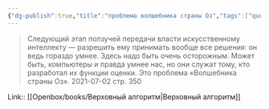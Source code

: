 ```yaml
---
{"dg-publish":true,"title":"проблема волшебника страны Оз","tags":["quotes"],"date":"2021-07-02T22:16:00+04:00","modified_at":"2024-10-28T09:50:44+03:00","aliases":"проблема волшебника страны Оз","dg-path":"/quotes/202107022216.md","permalink":"/quotes/202107022216/","dgPassFrontmatter":true}
---
```



> Следующий этап ползучей передачи власти искусственному интеллекту — разрешить ему принимать вообще все решения: он ведь гораздо умнее. Здесь надо быть очень осторожным. Может быть, компьютеры и правда умнее нас, но они служат тому, кто разработал их функции оценки. Это проблема «Волшебника страны Оз».
	2021-07-02 стр. 350

Link:: [[Openbox/books/Верховный алгоритм\|Верховный алгоритм]]
